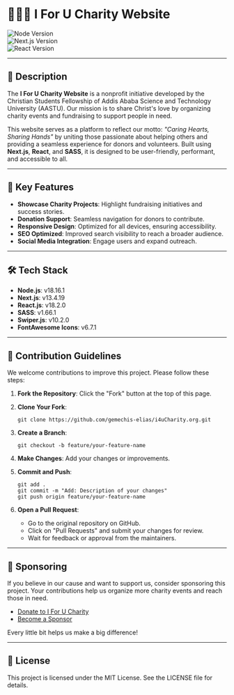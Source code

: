 # 👨🏽‍💻 I For U Charity Website

![Node Version](https://img.shields.io/badge/Node-18.16.1-green)  
![Next.js Version](https://img.shields.io/badge/Next.js-13.4.19-blue)  
![React Version](https://img.shields.io/badge/React-18.2.0-blue)  

---

## 📜 Description

The **I For U Charity Website** is a nonprofit initiative developed by the Christian Students Fellowship of Addis Ababa Science and Technology University (AASTU). Our mission is to share Christ's love by organizing charity events and fundraising to support people in need.  

This website serves as a platform to reflect our motto: *"Caring Hearts, Sharing Hands"* by uniting those passionate about helping others and providing a seamless experience for donors and volunteers. Built using **Next.js**, **React**, and **SASS**, it is designed to be user-friendly, performant, and accessible to all.

---

## 🚀 Key Features

- **Showcase Charity Projects**: Highlight fundraising initiatives and success stories.  
- **Donation Support**: Seamless navigation for donors to contribute.  
- **Responsive Design**: Optimized for all devices, ensuring accessibility.  
- **SEO Optimized**: Improved search visibility to reach a broader audience.  
- **Social Media Integration**: Engage users and expand outreach.

---

## 🛠️ Tech Stack

- **Node.js**: v18.16.1  
- **Next.js**: v13.4.19  
- **React.js**: v18.2.0  
- **SASS**: v1.66.1  
- **Swiper.js**: v10.2.0  
- **FontAwesome Icons**: v6.7.1  

---

## 👥 Contribution Guidelines

We welcome contributions to improve this project. Please follow these steps:

1. **Fork the Repository**: Click the "Fork" button at the top of this page.  
2. **Clone Your Fork**:  

   ```
   git clone https://github.com/gemechis-elias/i4uCharity.org.git
   ```

3. **Create a Branch**:  

   ```
   git checkout -b feature/your-feature-name
   ```

4. **Make Changes**: Add your changes or improvements.  
5. **Commit and Push**:  

   ```
   git add .
   git commit -m "Add: Description of your changes"
   git push origin feature/your-feature-name
   ```

6. **Open a Pull Request**:  
   - Go to the original repository on GitHub.  
   - Click on "Pull Requests" and submit your changes for review.  
   - Wait for feedback or approval from the maintainers.  

---

## 💖 Sponsoring

If you believe in our cause and want to support us, consider sponsoring this project. Your contributions help us organize more charity events and reach those in need.  

- [Donate to I For U Charity](https://i4uCharity.org/donate)  
- [Become a Sponsor](https://github.com/sponsors/gemechis-elias)

Every little bit helps us make a big difference!  

---

## 📄 License

This project is licensed under the MIT License. See the LICENSE file for details.
